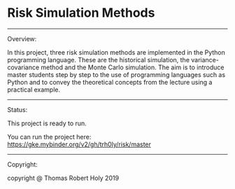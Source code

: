 # Risk Simulation Methods
-----------------------------------------------------------------------------
Overview:

In this project, three risk simulation methods are implemented in the Python programming language. These are the historical simulation, the variance-covariance method and the Monte Carlo simulation.
The aim is to introduce master students step by step to the use of programming languages such as Python and to convey the theoretical concepts from the lecture using a practical example.

-----------------------------------------------------------------------------
Status:

This project is ready to run.

You can run the project here: https://gke.mybinder.org/v2/gh/trh0ly/risk/master 

-----------------------------------------------------------------------------
Copyright:

copyright @ Thomas Robert Holy 2019

